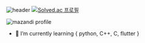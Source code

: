 
![header](https://capsule-render.vercel.app/api?type=transparent&text=Welcome_to_Jisu_github&animation=fadeIn&fontSize=40&animation=fadeIn&fontColor=F67280)
[![Solved.ac
프로필](http://mazassumnida.wtf/api/v2/generate_badge?boj=wltnjeon0119)](https://solved.ac/wltnjeon0119)

![mazandi profile](http://mazandi.herokuapp.com/api?handle=wltnjeon0119&theme=warm)



- 🌱 I’m currently learning { python, C++, C, flutter }
<!-- - 🤔 I’m looking for help with ...
- 💬 Ask me about ...
- 📫 How to reach me: ...
- 😄 Pronouns: ...
- ⚡ Fun fact: ...
-->
